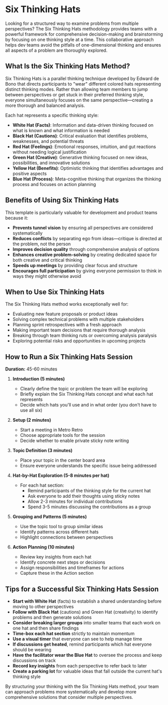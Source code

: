 # Six Thinking Hats

Looking for a structured way to examine problems from multiple perspectives? The Six Thinking Hats methodology provides teams with a powerful framework for comprehensive decision-making and brainstorming by focusing on one thinking style at a time. This collaborative approach helps dev teams avoid the pitfalls of one-dimensional thinking and ensures all aspects of a problem are thoroughly explored.

## What Is the Six Thinking Hats Method?

Six Thinking Hats is a parallel thinking technique developed by Edward de Bono that directs participants to "wear" different colored hats representing distinct thinking modes. Rather than allowing team members to jump between perspectives or get stuck in their preferred thinking style, everyone simultaneously focuses on the same perspective—creating a more thorough and balanced analysis.

Each hat represents a specific thinking style:

- **White Hat (Facts)**: Information and data-driven thinking focused on what is known and what information is needed
- **Black Hat (Cautions)**: Critical evaluation that identifies problems, weaknesses, and potential threats
- **Red Hat (Feelings)**: Emotional responses, intuition, and gut reactions without needing logical justification
- **Green Hat (Creative)**: Generative thinking focused on new ideas, possibilities, and innovative solutions
- **Yellow Hat (Benefits)**: Optimistic thinking that identifies advantages and positive aspects
- **Blue Hat (Process)**: Meta-cognitive thinking that organizes the thinking process and focuses on action planning

## Benefits of Using Six Thinking Hats

This template is particularly valuable for development and product teams because it:

- **Prevents tunnel vision** by ensuring all perspectives are considered systematically
- **Reduces conflicts** by separating ego from ideas—critique is directed at the problem, not the person
- **Improves decision quality** through comprehensive analysis of options
- **Enhances creative problem-solving** by creating dedicated space for both creative and critical thinking
- **Speeds up meetings** by providing clear focus and structure
- **Encourages full participation** by giving everyone permission to think in ways they might otherwise avoid

## When to Use Six Thinking Hats

The Six Thinking Hats method works exceptionally well for:

- Evaluating new feature proposals or product ideas
- Solving complex technical problems with multiple stakeholders
- Planning sprint retrospectives with a fresh approach
- Making important team decisions that require thorough analysis
- Breaking through team thinking ruts or overcoming analysis paralysis
- Exploring potential risks and opportunities in upcoming projects

## How to Run a Six Thinking Hats Session

**Duration:** 45-60 minutes

1. **Introduction (5 minutes)**
   - Clearly define the topic or problem the team will be exploring
   - Briefly explain the Six Thinking Hats concept and what each hat represents
   - Decide which hats you'll use and in what order (you don't have to use all six)

2. **Setup (2 minutes)**
   - Start a meeting in Metro Retro
   - Choose appropriate tools for the session
   - Decide whether to enable private sticky note writing

3. **Topic Definition (3 minutes)**
   - Place your topic in the center board area
   - Ensure everyone understands the specific issue being addressed

4. **Hat-by-Hat Exploration (5-8 minutes per hat)**
   - For each hat section:
     - Remind participants of the thinking style for the current hat
     - Ask everyone to add their thoughts using sticky notes
     - Allow 2-3 minutes for individual contributions
     - Spend 3-5 minutes discussing the contributions as a group

5. **Grouping and Patterns (5 minutes)**
   - Use the topic tool to group similar ideas
   - Identify patterns across different hats
   - Highlight connections between perspectives

6. **Action Planning (10 minutes)**
   - Review key insights from each hat
   - Identify concrete next steps or decisions
   - Assign responsibilities and timeframes for actions
   - Capture these in the Action section

## Tips for a Successful Six Thinking Hats Session

- **Start with White Hat** (facts) to establish a shared understanding before moving to other perspectives
- **Follow with Black Hat** (cautions) and Green Hat (creativity) to identify problems and then generate solutions
- **Consider breaking larger groups** into smaller teams that each work on one hat and then share findings
- **Time-box each hat section** strictly to maintain momentum
- **Use a visual timer** that everyone can see to help manage time
- **If discussions get heated**, remind participants which hat everyone should be wearing
- **Have the facilitator wear the Blue Hat** to oversee the process and keep discussions on track
- **Record key insights** from each perspective to refer back to later
- **Create a parking lot** for valuable ideas that fall outside the current hat's thinking style

By structuring your thinking with the Six Thinking Hats method, your team can approach problems more systematically and develop more comprehensive solutions that consider multiple perspectives.